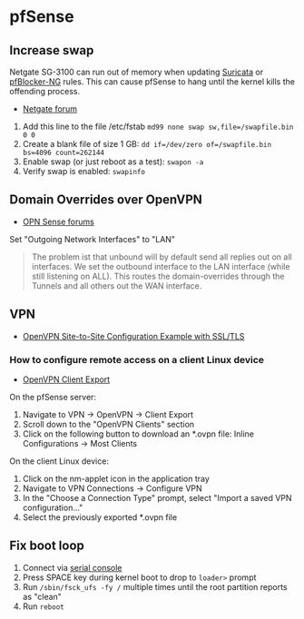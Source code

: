 # pfSense

## Increase swap

Netgate SG-3100 can run out of memory when updating [Suricata](https://suricata-ids.org/) or [pfBlocker-NG](https://docs.netgate.com/pfsense/en/latest/packages/pfblocker.html) rules. This can cause pfSense to hang until the kernel kills the offending process.

* [Netgate forum](https://forum.netgate.com/topic/133913/can-i-put-more-memory-in-my-sg-3100?_=1609784043701&lang=en-US)

1. Add this line to the file /etc/fstab
```md99 none swap sw,file=/swapfile.bin 0 0```
1. Create a blank file of size 1 GB:
```dd if=/dev/zero of=/swapfile.bin bs=4096 count=262144```
1. Enable swap (or just reboot as a test):
```swapon -a```
1. Verify swap is enabled:
```swapinfo```

## Domain Overrides over OpenVPN

* [OPN Sense forums](https://forum.opnsense.org/index.php?topic=6750.msg29210#msg29210)

Set "Outgoing Network Interfaces" to "LAN"

> The problem ist that unbound will by default send all replies out on all interfaces. We set the outbound interface to the LAN interface (while still listening on ALL). This routes the domain-overrides through the Tunnels and all others out the WAN interface.

## VPN

* [OpenVPN Site-to-Site Configuration Example with SSL/TLS](https://docs.netgate.com/pfsense/en/latest/recipes/openvpn-s2s-tls.html)

### How to configure remote access on a client Linux device

* [OpenVPN Client Export](https://docs.netgate.com/pfsense/en/latest/packages/openvpn-client-export.html)

On the pfSense server:
1. Navigate to VPN -> OpenVPN -> Client Export
1. Scroll down to the "OpenVPN Clients" section
1. Click on the following button to download an *.ovpn file: Inline Configurations -> Most Clients

On the client Linux device:
1. Click on the nm-applet icon in the application tray
1. Navigate to VPN Connections -> Configure VPN
1. In the "Choose a Connection Type" prompt, select "Import a saved VPN configuration..."
1. Select the previously exported *.ovpn file

## Fix boot loop

1. Connect via [serial console](./networking.md#serial-console)
1. Press SPACE key during kernel boot to drop to `loader>` prompt
1. Run `/sbin/fsck_ufs -fy /` multiple times until the root partition reports as "clean"
1. Run `reboot`
